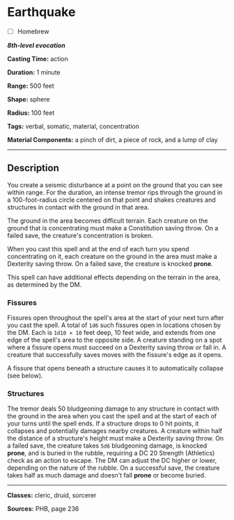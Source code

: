 # Earthquake

- [ ] Homebrew

***8th-level evocation***

**Casting Time:** action

**Duration:** 1 minute

**Range:** 500 feet

**Shape:** sphere

**Radius:** 100 feet

**Tags:** verbal, somatic, material, concentration

**Material Components:** a pinch of dirt, a piece of rock, and a lump of clay

---

## Description
You create a seismic disturbance at a point on the ground that you can see within range.
For the duration, an intense tremor rips through the ground in a 100-foot-radius circle centered on that point and shakes creatures and structures in contact with the ground in that area.

The ground in the area becomes difficult terrain.
Each creature on the ground that is concentrating must make a Constitution saving throw.
On a failed save, the creature's concentration is broken.

When you cast this spell and at the end of each turn you spend concentrating on it, each creature on the ground in the area must make a Dexterity saving throw.
On a failed save, the creature is knocked **prone**.

This spell can have additional effects depending on the terrain in the area, as determined by the DM.

### Fissures
Fissures open throughout the spell's area at the start of your next turn after you cast the spell.
A total of `1d6` such fissures open in locations chosen by the DM.
Each is `1d10 × 10` feet deep, 10 feet wide, and extends from one edge of the spell's area to the opposite side.
A creature standing on a spot where a fissure opens must succeed on a Dexterity saving throw or fall in.
A creature that successfully saves moves with the fissure's edge as it opens.

A fissure that opens beneath a structure causes it to automatically collapse (see below).

### Structures
The tremor deals 50 bludgeoning damage to any structure in contact with the ground in the area when you cast the spell and at the start of each of your turns until the spell ends.
If a structure drops to 0 hit points, it collapses and potentially damages nearby creatures.
A creature within half the distance of a structure's height must make a Dexterity saving throw.
On a failed save, the creature takes `5d6` bludgeoning damage, is knocked **prone**, and is buried in the rubble, requiring a DC 20 Strength (Athletics) check as an action to escape.
The DM can adjust the DC higher or lower, depending on the nature of the rubble.
On a successful save, the creature takes half as much damage and doesn't fall **prone** or become buried.

---

**Classes:** cleric, druid, sorcerer

**Sources:** PHB, page 236
